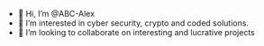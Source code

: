 - 👋 Hi, I’m @ABC-Alex
- 👀 I’m interested in cyber security, crypto and coded solutions.
- 💞️ I’m looking to collaborate on interesting and lucrative projects


<!---
ABC-Alex/ABC-Alex is a ✨ special ✨ repository because its `README.md` (this file) appears on your GitHub profile.
You can click the Preview link to take a look at your changes.
--->
